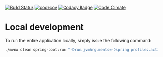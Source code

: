 [![Build 
Status](https://travis-ci.org/cruftlab/random-words.svg?branch=master)](https://travis-ci.org/cruftlab/random-words)
[![codecov](https://codecov.io/gh/cruftlab/random-words/branch/master/graph/badge.svg)](https://codecov.io/gh/cruftlab/random-words)
[![Codacy Badge](https://api.codacy.com/project/badge/Grade/8618019dc4c34475a0388646e5d09893)](https://www.codacy.com/app/loket/random-words?utm_source=github.com&amp;utm_medium=referral&amp;utm_content=cruftlab/random-words&amp;utm_campaign=Badge_Grade)
[![Code Climate](https://codeclimate.com/github/cruftlab/random-words/badges/gpa.svg)](https://codeclimate.com/github/cruftlab/random-words)

# Local development
To run the entire application locally, simply issue the following command:
```bash
./mvnw clean spring-boot:run "-Drun.jvmArguments=-Dspring.profiles.active=dev -Dserver.port=8090"
```
